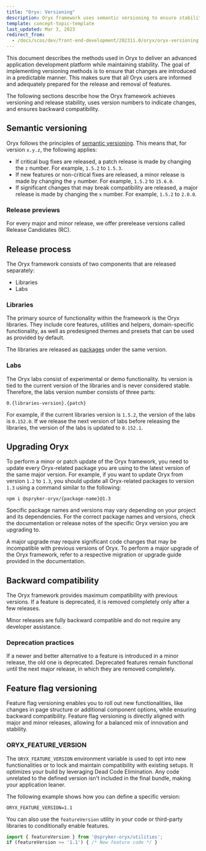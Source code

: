 ```yaml
---
title: "Oryx: Versioning"
description: Oryx framework uses semantic versioning to ensure stability
template: concept-topic-template
last_updated: Mar 3, 2023
redirect_from:
  - /docs/scos/dev/front-end-development/202311.0/oryx/oryx-versioning.html
---
```


This document describes the methods used in Oryx to deliver an advanced application development platform while maintaining stability. The goal of implementing versioning methods is to ensure that changes are introduced in a predictable manner. This makes sure that all Oryx users are informed and adequately prepared for the release and removal of features.

The following sections describe how the Oryx framework achieves versioning and release stability, uses version numbers to indicate changes, and ensures backward compatibility.

## Semantic versioning

Oryx follows the principles of [semantic versioning](https://semver.org/). This means that, for version `x.y.z`, the following applies:
- If critical bug fixes are released, a patch release is made by changing the `z` number. For example, `1.5.2` to `1.5.3`.
- If new features or non-critical fixes are released, a minor release is made by changing the `y` number. For example, `1.5.2` to `15.6.0`.
- If significant changes that may break compatibility are released, a major release is made by changing the `x` number. For example, `1.5.2` to `2.0.0`.

### Release previews

For every major and minor release, we offer prerelease versions called Release Candidates (RC).

## Release process

The Oryx framework consists of two components that are released separately:
- Libraries
- Labs

### Libraries

The primary source of functionality within the framework is the Oryx libraries. They include core features, utilities and helpers, domain-specific functionality, as well as predesigned themes and presets that can be used as provided by default.

The libraries are released as [packages](https://www.npmjs.com/org/spryker-oryx) under the same version.

### Labs

The Oryx labs consist of experimental or demo functionality. Its version is tied to the current version of the libraries and is never considered stable. Therefore, the labs version number consists of three parts:

```
0.{libraries-version}.{patch}
```

For example, if the current libraries version is `1.5.2`, the version of the labs is `0.152.0`. If we release the next version of labs before releasing the libraries, the version of the labs is updated to `0.152.1`.

## Upgrading Oryx

To perform a minor or patch update of the Oryx framework, you need to update every Oryx-related package you are using to the latest version of the same major version. For example, if you want to update Oryx from version `1.2` to `1.3`, you should update all Oryx-related packages to version `1.3` using a command similar to the following:
```
npm i @spryker-oryx/{package-name}@1.3
```

Specific package names and versions may vary depending on your project and its dependencies. For the correct package names and versions, check the documentation or release notes of the specific Oryx version you are upgrading to.

A major upgrade may require significant code changes that may be incompatible with previous versions of Oryx. To perform a major upgrade of the Oryx framework, refer to a respective migration or upgrade guide provided in the documentation.

<!--

## Public API

Oryx consists of a range of packages, applications, and tools. To avoid inadvertent use of private APIs and get a clear understanding of what's included or excluded from the private API, see public API](//TODO: add link).-->

## Backward compatibility

The Oryx framework provides maximum compatibility with previous versions. If a feature is deprecated, it is removed completely only after a few releases.

Minor releases are fully backward compatible and do not require any developer assistance.

### Deprecation practices

If a newer and better alternative to a feature is introduced in a minor release, the old one is deprecated. Deprecated features remain functional until the next major release, in which they are removed completely.

## Feature flag versioning

Feature flag versioning enables you to roll out new functionalities, like changes in page structure or additional component options, while ensuring backward compatibility. Feature flag versioning is directly aligned with major and minor releases, allowing for a balanced mix of innovation and stability.

### ORYX_FEATURE_VERSION

The `ORYX_FEATURE_VERSION` environment variable is used to opt into new functionalities or to lock and maintain compatibility with existing setups. It optimizes your build by leveraging Dead Code Elimination. Any code unrelated to the defined version isn't included in the final bundle, making your application leaner.

The following example shows how you can define a specific version:

```
ORYX_FEATURE_VERSION=1.1
```

You can also use the `featureVersion` utility in your code or third-party libraries to conditionally enable features.

```typescript
import { featureVersion } from '@spryker-oryx/utilities';
if (featureVersion >= '1.1') { /* New feature code */ }
```
